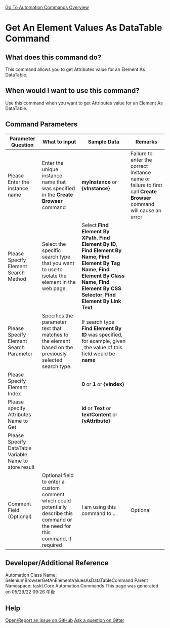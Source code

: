 <!--TITLE: Get An Element Values As DataTable Command -->
<!-- SUBTITLE: a command in the Web Browser Commands group. -->
[Go To Automation Commands Overview](/automation-commands.md)


# Get An Element Values As DataTable Command


## What does this command do?
This command allows you to get Attributes value for an Element As DataTable.


## When would I want to use this command?
Use this command when you want to get Attributes value for an Element As DataTable.


## Command Parameters
| Parameter Question   	| What to input  	|  Sample Data 	| Remarks  	|
| ---                    | ---               | ---           | ---       |
|Please Enter the instance name|Enter the unique instance name that was specified in the **Create Browser** command|**myInstance** or **{vInstance}**|Failure to enter the correct instance name or failure to first call **Create Browser** command will cause an error|
|Please Specify Element Search Method|Select the specific search type that you want to use to isolate the element in the web page.|Select **Find Element By XPath**, **Find Element By ID**, **Find Element By Name**, **Find Element By Tag Name**, **Find Element By Class Name**, **Find Element By CSS Selector**, **Find Element By Link Text**||
|Please Specify Element Search Parameter|Specifies the parameter text that matches to the element based on the previously selected search type.|If search type **Find Element By ID** was specified, for example, given <div id='name'></div>, the value of this field would be **name**||
|Please Specify Element Index||**0** or **1** or **{vIndex}**||
|Please specify Attributes Name to Get||**id** or **Text** or **textContent** or **{vAttribute}**||
|Please Specify DataTable Variable Name to store result||||
|Comment Field (Optional)|Optional field to enter a custom comment which could potentially describe this command or the need for this command, if required|I am using this command to ...|Optional|
















## Developer/Additional Reference
Automation Class Name: SeleniumBrowserGetAnElementValuesAsDataTableCommand
Parent Namespace: taskt.Core.Automation.Commands
This page was generated on 05/29/22 09:26 午後


## Help
[Open/Report an issue on GitHub](https://github.com/saucepleez/taskt/issues/new)
[Ask a question on Gitter](https://gitter.im/taskt-rpa/Lobby)
